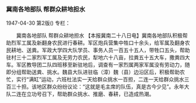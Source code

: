 ### 冀南各地部队  帮群众耕地担水

1947-04-30
第2版()
专栏：

　　冀南各地部队
    帮群众耕地担水
    【本报冀南二十八日电】冀南各地部队积极帮助烈军工属及新翻身农民进行春耕。军区炮兵营集中牲口十余头，给军属及翻身农民耕地、送粪。军政大学四大队学员、事务人员一百五十五人，带牲口五头，帮助驻村三十二家烈军工属及无劳力农民，犁地六十八亩，拉粪五十五大车，撒粪四大车。军区教导团二队四班移至新驻地后，调查有一家烈属两家军属没有劳动力，随即分组帮助送粪、挑水。魏县大队进驻临（漳）魏（县）边沿区后，积极帮助农忙，实行“满缸”运动，六班杜法实一天给群众挑水一百担，二连一天给群众挑水三百三十担。该地区群众纷纷议论：“这就是毛主席的队伍，真是古今少见”。永年大队二连在立功号召下，帮助群众挑水、推磨、春耕，已造成热潮。
